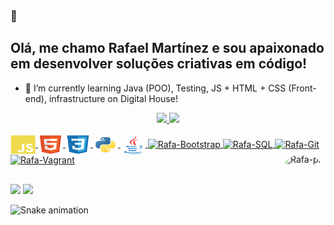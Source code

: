 ### 👋

<!--
**rafael12369/rafael12369** is a ✨ _special_ ✨ repository because its `README.md` (this file) appears on your GitHub profile.

Here are some ideas to get you started:

- 🔭 I’m currently working on ...
- 🌱 I’m currently learning Back-end Java, Quality and Testing (QA), JS + HTML + CSS (Front-end), infrastructure (Docker + AWS).
- 👯 I’m looking to collaborate on automated tests projects...
- ⚡ I’m inspired by QA engineer
- 💬 Ask me about ...
- 📫 How to reach me: ...
- 😄 Pronouns: ...
- ⚡ Fun fact: ...
-->

## Olá, me chamo Rafael Martínez e sou apaixonado em desenvolver soluções criativas em código!
- 🌱 I’m currently learning Java (POO), Testing, JS + HTML + CSS (Front-end), infrastructure on Digital House!
<div align="center">
  <a href="https://github.com/rafael12369">
  <img height="180em" src="https://github-readme-stats.vercel.app/api?username=rafael12369&show_icons=true&theme=dracula&include_all_commits=true&count_private=true"/>
  <img height="180em" src="https://github-readme-stats.vercel.app/api/top-langs/?username=rafael12369&layout=compact&langs_count=7&theme=dracula"/>
</div>
<div style="display: inline_block"><br>
  <img align="center" alt="Rafa-Js" height="30" width="40" src="https://raw.githubusercontent.com/devicons/devicon/master/icons/javascript/javascript-plain.svg">
  <img align="center" alt="Rafa-HTML" height="30" width="40" src="https://raw.githubusercontent.com/devicons/devicon/master/icons/html5/html5-original.svg">
  <img align="center" alt="Rafa-CSS" height="30" width="40" src="https://raw.githubusercontent.com/devicons/devicon/master/icons/css3/css3-original.svg">
  <img align="center" alt="Rafa-Python" height="30" width="40" src="https://raw.githubusercontent.com/devicons/devicon/master/icons/python/python-original.svg">
  <img align="center" alt="Rafa-Java" height="30" width="40" src="https://raw.githubusercontent.com/devicons/devicon/master/icons/java/java-original.svg">
  <img align="center" alt="Rafa-Bootstrap" height="30" width="40" src="https://cdn.jsdelivr.net/gh/devicons/devicon/icons/bootstrap/bootstrap-original.svg"/>
  <img align="center" alt="Rafa-SQL" height="30" width="40" src="https://cdn.jsdelivr.net/gh/devicons/devicon/icons/mysql/mysql-original.svg" />
  <img align="center" alt="Rafa-Git" height="30" width="40" src="https://cdn.jsdelivr.net/gh/devicons/devicon/icons/git/git-original.svg" />
  <img align="center" alt="Rafa-Vagrant" height="30" width="40"src="https://cdn.jsdelivr.net/gh/devicons/devicon/icons/vagrant/vagrant-original.svg" />
          
          
          
 
  <img align="right" alt="Rafa-pic" height="150" style="border-radius:50px;" src="https://media-exp2.licdn.com/dms/image/C4D03AQGnnH1f55ciOw/profile-displayphoto-shrink_800_800/0/1656276159518?e=1662595200&v=beta&t=VdxjZcdSAf0qTbH0SJqLa1FGQzWnj6-hqJB3OBxuVCw">
</div>
  
  ##
 
<div> 
  <a href = "mailto:rafaelmartinez.qa@gmail.com"><img src="https://img.shields.io/badge/-Gmail-%23333?style=for-the-badge&logo=gmail&logoColor=white" target="_blank"></a>
  <a href="https://www.linkedin.com/in/rafaelmartinezqa/" target="_blank"><img src="https://img.shields.io/badge/-LinkedIn-%230077B5?style=for-the-badge&logo=linkedin&logoColor=white" target="_blank"></a> 
 
  ![Snake animation](https://github.com/rafael12369/rafael12369/blob/output/github-contribution-grid-snake.svg)
 
</div>
